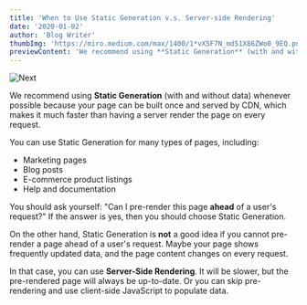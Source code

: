 ```yaml
---
title: 'When to Use Static Generation v.s. Server-side Rendering'
date: '2020-01-02'
author: 'Blog Writer'
thumbImg: 'https://miro.medium.com/max/1400/1*vX5F7N_md51X86ZWo0_9EQ.png'
previewContent: 'We recommend using **Static Generation** (with and without data) whenever possible because your page can be built once and served by CDN,...'
---
```


![Next](https://miro.medium.com/max/1400/1*vX5F7N_md51X86ZWo0_9EQ.png)

We recommend using **Static Generation** (with and without data) whenever possible because your page can be built once and served by CDN, which makes it much faster than having a server render the page on every request.

You can use Static Generation for many types of pages, including:

- Marketing pages
- Blog posts
- E-commerce product listings
- Help and documentation

You should ask yourself: "Can I pre-render this page **ahead** of a user's request?" If the answer is yes, then you should choose Static Generation.

On the other hand, Static Generation is **not** a good idea if you cannot pre-render a page ahead of a user's request. Maybe your page shows frequently updated data, and the page content changes on every request.

In that case, you can use **Server-Side Rendering**. It will be slower, but the pre-rendered page will always be up-to-date. Or you can skip pre-rendering and use client-side JavaScript to populate data.